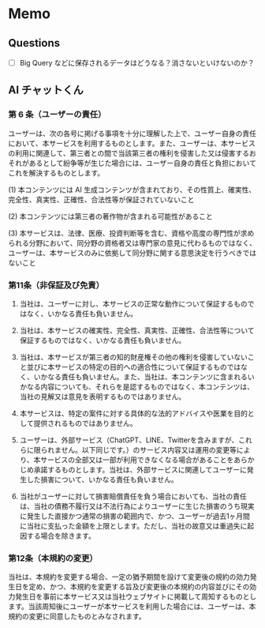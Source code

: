 # Memo

## Questions

- [ ] Big Query などに保存されるデータはどうなる？消さないといけないのか？

## AI チャットくん

### 第 6 条（ユーザーの責任）

ユーザーは、次の各号に掲げる事項を十分に理解した上で、ユーザー自身の責任において、本サービスを利用するものとします。また、ユーザーは、本サービスの利用に関連して、第三者との間で当該第三者の権利を侵害した又は侵害するおそれがあるとして紛争等が生じた場合には、ユーザー自身の責任と負担においてこれを解決するものとします。

(1) 本コンテンツには AI 生成コンテンツが含まれており、その性質上、確実性、完全性、真実性、正確性、合法性等が保証されていないこと

(2) 本コンテンツには第三者の著作物が含まれる可能性があること

(3) 本サービスは、法律、医療、投資判断等を含む、資格や高度の専門性が求められる分野において、同分野の資格者又は専門家の意見に代わるものではなく、ユーザーは、本サービスのみに依拠して同分野に関する意思決定を行うべきではないこと

### 第11条（非保証及び免責）

1. 当社は、ユーザーに対し、本サービスの正常な動作について保証するものではなく、いかなる責任も負いません。

2. 当社は、本サービスの確実性、完全性、真実性、正確性、合法性等について保証するものではなく、いかなる責任も負いません。

3. 当社は、本サービスが第三者の知的財産権その他の権利を侵害していないこと並びに本サービスの特定の目的への適合性について保証するものではなく、いかなる責任も負いません。また、当社は、本コンテンツに含まれるいかなる内容についても、それらを是認するものではなく、本コンテンツは、当社の見解又は意見を表明するものではありません。

4. 本サービスは、特定の案件に対する具体的な法的アドバイスや医業を目的として提供されるものではありません。

5. ユーザーは、外部サービス（ChatGPT、LINE、Twitterを含みますが、これらに限られません。以下同じです。）のサービス内容又は運用の変更等により、本サービスの全部又は一部が利用できなくなる場合があることをあらかじめ承諾するものとします。当社は、外部サービスに関連してユーザーに発生した損害について、いかなる責任も負いません。

6. 当社がユーザーに対して損害賠償責任を負う場合においても、当社の責任は、当社の債務不履行又は不法行為によりユーザーに生じた損害のうち現実に発生した直接かつ通常の損害の範囲内で、かつ、ユーザーが過去1ヶ月間に当社に支払った金額を上限とします。ただし、当社の故意又は重過失に起因する場合を除きます。

### 第12条（本規約の変更）

当社は、本規約を変更する場合、一定の猶予期間を設けて変更後の規約の効力発生日を定め、かつ、本規約を変更する旨及び変更後の本規約の内容並びにその効力発生日を事前に本サービス又は当社ウェブサイトに掲載して周知するものとします。当該周知後にユーザーが本サービスを利用した場合には、ユーザーは、本規約の変更に同意したものとみなされます。
